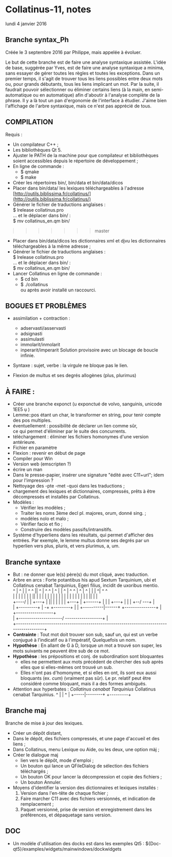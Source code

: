 # Collatinus-11, notes

lundi 4 janvier 2016 

<!-- voir syntaxe Algo -->

## Branche syntax_Ph

Créée le 3 septembre 2016 par Philippe, mais appelée à évoluer.

Le but de cette branche est de faire une analyse syntaxique assistée. L'idée de base, suggérée par Yves, est de faire une analyse syntaxique a minima, sans essayer de gérer toutes les règles et toutes les exceptions.
Dans un premier temps, il s'agit de trouver tous les liens possibles entre deux mots ou, pour grands débutants, tous les liens implicant un mot.
Par la suite, il faudrait pouvoir sélectionner ou éliminer certains liens (à la main, en semi-automatique ou en automatique) afin d'aboutir à l'analyse complète de la phrase.
Il y a là tout un pan d'ergonomie de l'interface à étudier.
J'aime bien l'affichage de l'arbre syntaxique, mais ce n'est pas apprécié de tous.

## COMPILATION
Requis :
- Un compilateur C++ ;
- Les bibliothèques Qt 5.
- Ajuster le PATH de la machine pour que
  compilateur et bibliothèques soient accessibles
  depuis le répertoire de développement ;
- En ligne de commande :
  * $ qmake
  * $ make
- Créer les répertoires bin/, bin/data et bin/data/dicos
- Placer dans bin/data/ les lexiques téléchargeables 
  à l'adresse [http://outils.biblissima.fr/collatinus/](http://outils.biblissima.fr/collatinus/)
- Générer le fichier de traductions anglaises :    
  $ lrelease collatinus.pro    
… et le déplacer dans bin/ :    
  $ mv collatinus\_en.qm bin/
>>>>>>> master
- Placer dans bin/data/dicos les dictionnaires xml et
  djvu les dictionnaires téléchargeables à la même adresse ;
- Générer le fichier de traductions anglaises :    
  $ lrelease collatinus.pro   
  … et le déplacer dans bin/ :    
  $ mv collatinus\_en.qm bin/
- Lancer Collatinus en ligne de commande :    
  * $ cd bin
  * $ ./collatinus    
  ou après avoir installé un raccourci.

## BOGUES ET PROBLÈMES
- assimilation + contraction :
  * adservasti/asservasti
  * adsignasti
  * assimulasti
  * immolarit/inmolarit 
  * inperarit/imperarit
  Solution provisoire avec un blocage de boucle infinie.

- Syntaxe : sujet, verbe : la virgule ne bloque pas le lien.
- Flexion de multus et ses degrés allogènes (plus, plurimus)

## À FAIRE :
- Créer une branche exponct (u exponctué de volvo, sanguinis, unicode 1EE5 ụ )
- Lemme::pos étant un char, le transformer en string, pour tenir compte des pos multiples.
- éventuellement : possibilité de déclarer un lien comme sûr,   
    ce qui permet d'éliminer par le suite des concurrents.
- téléchargement : éliminer les fichiers homonymes d'une 
  version antérieure.
- Fichier en paramètre
- Flexion : revenir en début de page
- Compiler pour Win
- Version web (emscripten ?)
- écrire un man
- Dans le presse-papier, insérer une signature "édité avec C11+url";
  idem pour l'impression ?
- Nettoyage des -pte -met -quoi dans les traductions ;
- chargement des lexiques et dictionnaires, compressés,
  prêts à être décompressés et installés par Collatinus.
- Modèles :
  *	Vérifier les modèles ;
  *	Traiter les noms 3ème decl pl. majores, orum, donné sing. ;
  * modèles nolo et malo ;
  * Vérifier facio et fio ;
  *	Construire des modèles passifs/intransitifs.
- Système d'hyperliens dans les résultats, qui permet d'afficher
  des entrées. Par exemple, le lemme multus donne ses degrés par
  un hyperlien vers plus, pluris, et vers plurimus, a, um.

## Branche syntaxe
   * But : ne donner que le(s) père(s) du mot cliqué, avec traduction.
   * Arbre en arcs :
     Forte potantibus his apud Sextum Tarquinium, ubi et Collatinus cenabat Tarquinius, Egeri filius, incidit de uxoribus mentio.  
     ^     |  ^ | |   ^   ^ ||  ^ |        ^      ^ | ^   | | ^      | ^      ^  |         ^   | ^     | | |  ^|    ^       ^  
     |     |  | | |   |   | ||  | |        |      | | |   | | |      | |      |  |         |   | |     | | |  ||    |       |  
     +----/   | | +---+   | ||  | |        |      | | +---+ | +------+ |      |  |         +---+ |     | | +--/ \---+       |  
              | +---------+ | \-+ +--------+      | |       +----------|------+  +---------------+     | +------------------+  
              |             +---------------------/ \------------------+                               |  
              +----------------------------------------------------------------------------------------+  
   * **Contrainte** : Tout mot doit trouver son sub, sauf un, qui est
      un verbe conjugué à l'indicatif ou à l'impératif, Quelquefois un
	  nom.
   * **Hypothèse** : En allant de G à D, lorsque un mot a trouvé son super, les
     mots suivants ne peuvent être sub de ce mot.
   * **Hypothèse** : les prépositions et conj. de subordination sont bloquantes
      - elles ne permettent aux mots précédent de chercher des sub après elles
	    que si elles-mêmes ont trouvé un sub.
      - Elles n'ont pas d'homonyme, et si elles en ont,
	    ils sont eux aussi bloquants (ex. *cum*)
	    (vraiment pas sûr). Le pr. relatif peut
	    être considéré comme bloquant, mais il a des formes ambiguës.
   * Attention aux hyperbates : _Collatinus cenabat Tarquinius_
    Collatinus cenabat Tarquinius.
       ^   |     |        ^
       |   +-----|--------+
       +---------+    

## Branche maj
Branche de mise à jour des lexiques.
- Créer un dépôt distant,
- Dans le dépôt, des fichiers compressés, et une page d'accueil et des liens ;
- Dans Collatinus, menu Lexique ou Aide, ou les deux, une option màj ;
- Créer le dialogue maj 
  * lien vers le dépôt, mode d'emploi ;
  * Un bouton qui lance un QFileDialog de sélection des fichiers téléchargés ;
  * Un bouton OK pour lancer la décompression et copie des fichiers ;
  * Un bouton Annuler.
- Moyens d'identifier la version des dictionnaires et lexiques installés :
  1. Version dans l'en-tête de chaque fichier ;
  2. Faire marcher C11 avec des fichiers versionnés, et indication de remplacement ;
  3. Paquet versionné, prise de version et enregistrement dans les préférences, 
     et dépaquetage sans version.


## DOC
- Un modèle d'utilisation des docks est dans les exemples Qt5 : 
  ${Doc-qt5}/examples/widgets/mainwindows/dockwidgets
